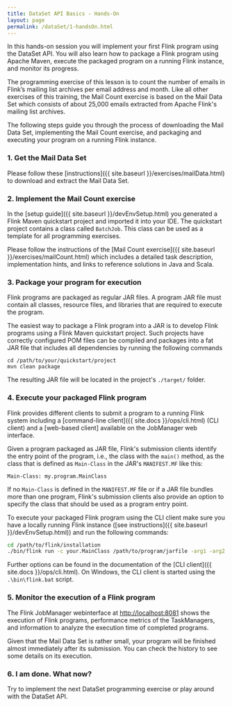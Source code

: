 ```yaml
---
title: DataSet API Basics - Hands-On
layout: page
permalink: /dataSet/1-handsOn.html
---
```


In this hands-on session you will implement your first Flink program using the DataSet API. You will also learn how to package a Flink program using Apache Maven, execute the packaged program on a running Flink instance, and monitor its progress.

The programming exercise of this lesson is to count the number of emails in Flink’s mailing list archives per email address and month. Like all other exercises of this training, the Mail Count exercise is based on the Mail Data Set which consists of about 25,000 emails extracted from Apache Flink's mailing list archives.

The following steps guide you through the process of downloading the Mail Data Set, implementing the Mail Count exercise, and packaging and executing your program on a running Flink instance.

### 1. Get the Mail Data Set

Please follow these [instructions]({{ site.baseurl }}/exercises/mailData.html) to download and extract the Mail Data Set.

### 2. Implement the Mail Count exercise

In the [setup guide]({{ site.baseurl }}/devEnvSetup.html) you generated a Flink Maven quickstart project and imported it into your IDE. The quickstart project contains a class called `BatchJob`. This class can be used as a template for all programming exercises.

Please follow the instructions of the [Mail Count exercise]({{ site.baseurl }}/exercises/mailCount.html) which includes a detailed task description, implementation hints, and links to reference solutions in Java and Scala.

### 3. Package your program for execution

Flink programs are packaged as regular JAR files. A program JAR file must contain all classes, resource files, and libraries that are required to execute the program.

The easiest way to package a Flink program into a JAR is to develop Flink programs using a Flink Maven quickstart project. Such projects have correctly configured POM files can be compiled and packages into a fat JAR file that includes all dependencies by running the following commands

~~~
cd /path/to/your/quickstart/project
mvn clean package
~~~

The resulting JAR file will be located in the project's `./target/` folder.

### 4. Execute your packaged Flink program

Flink provides different clients to submit a program to a running Flink system including a [command-line client]({{ site.docs }}/ops/cli.html) (CLI client) and a [web-based client] available on the JobManager web interface.

Given a program packaged as JAR file, Flink's submission clients identify the entry point of the program, i.e., the class with the `main()` method, as the class that is defined as `Main-Class` in the JAR's `MANIFEST.MF` like this:

~~~
Main-Class: my.program.MainClass
~~~

If no `Main-Class` is defined in the `MANIFEST.MF` file or if a JAR file bundles more than one program, Flink's submission clients also provide an option to specify the class that should be used as a program entry point.

To execute your packaged Flink program using the CLI client make sure you have a locally running Flink instance ([see instructions]({{ site.baseurl }}/devEnvSetup.html)) and run the following commands:

~~~bash
cd /path/to/flink/installation
./bin/flink run -c your.MainClass /path/to/program/jarfile -arg1 -arg2 ...
~~~

Further options can be found in the documentation of the [CLI client]({{ site.docs }}/ops/cli.html). On Windows, the CLI client is started using the `.\bin\flink.bat` script.

### 5. Monitor the execution of a Flink program

The Flink JobManager webinterface at [http://localhost:8081](http://localhost:8081) shows the execution of Flink programs, performance metrics of the TaskManagers, and information to analyze the execution time of completed programs.

Given that the Mail Data Set is rather small, your program will be finished almost immediately after its submission. You can check the history to see some details on its execution.

### 6. I am done. What now?

Try to implement the next DataSet programming exercise or play around with the DataSet API.
